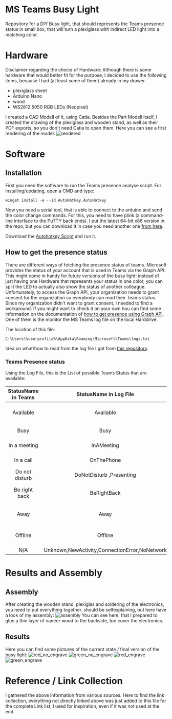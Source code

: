 # MS Teams Busy Light

Repository for a DIY Busy light, that should represents the Teams presence status in small box, that will turn a plexiglass 
with indirect LED light into a matching color.


# Hardware

Disclaimer regarding the choice of Hardware: Although there is some hardware that would better fit for the purpose, 
I decided to use the following items, because I had (at least some of them) already in my drawer. 

* plexiglass sheet
* Arduino Nano
* wood 
* WS2812 5050 RGB LEDs (Neopixel)

I created a CAD Modell of it, using Catia. Besides the Part Modell itself, I created the drawing of the plexiglass and 
wooden stand, as well as their PDF exports, so you don't need Catia to open them. Here you can see a first rendering of the model: 
![rendered](images/rendered.bmp)

# Software

## Installation

First you need the software to run the Teams presence analyse script. For installing/updating, open a CMD and type:

	winget install -e --id AutoHotkey.AutoHotkey


Now you need a serial tool, that is able to connect to the arduino and send the color change commands. For this, you need to have plink (a command-line interface to the PuTTY back ends). I put the latest 64-bit x86 version in the repo, but you can download it in case you need another one [from here][9].


Download the [Autohotkey Script](Read%20File.ahk) and run it.

## How to get the presence status

There are different ways of fetching the presence status of teams. Microsoft provides the status of your account that 
is used in Teams via the Graph API. This might come in handy for future versions of the busy light: 
instead of just having one Hardware that represents your status in one color, you can split the LED to actually also show 
the status of another colleague. Unfortunately, to access the Graph API, your organization needs to grant consent 
for the organization so everybody can read their Teams status. Since my organization didn't want to grant consent, 
I needed to find a workaround. If you might want to check it on your own hou can find some information on the documentation of
[how to get presence using Graph API][6].
One of them is the monitor the MS Teams log file on the local Harddrive.

The location of this file: 

	C:\Users\%userprofile%\AppData\Roaming\Microsoft\Teams\logs.txt
	
Idea on what/how to read from the log file I got from [this repository][2].
	
### Teams Presence status
Using the Log File, 
this is the List of possible Teams Status that are available:

| StatusName in Teams | StatusName in Log File  |  				Color 					|
|:-------------------:|:-----------------------:|:-------------------------------------:|
|    Available        |        Available        | 	:green_heart: green :green_heart: 	|
|    Busy             |     Busy                | 	 :heart: red :heart:			    |
|    In a meeting     | InAMeeting  			|	 :heart: red :heart:			    |
|    In a call        |     OnThePhone          | 	 :heart: red :heart:			    |
|    Do not disturb   | DoNotDisturb ,Presenting| 	 :heart: red :heart:			    |
|    Be right back    |     BeRightBack         | :yellow_heart: yellow :yellow_heart:	|
| 	 Away             |		Away				| :yellow_heart: yellow :yellow_heart:	|
|	 Offline          |		Offline				| :yellow_heart: yellow :yellow_heart:	|
| 		N/A			  | Unknown,NewActivity,ConnectionError,NoNetwork		| ?		 	|


# Results and Assembly

## Assembly 
After creating the wooden stand, plexiglas and soldering of the electronics, you need to put everything together. should be selfexplaining, but here have a look of my assembly:
![assembly](images/assembly_and_glue.jpg)
You can see here, that I prepared to glue a thin layer of vaneer wood to the  backside, too cover the electronics. 

## Results
Here you can find some pictures of the current state / final version of the busy light:
![red_no_engrave](images/red_without_Engraving.jpg)
![green_no_engrave](images/green_without_engraving.jpg)
![red_engrave](images/red_with_engraving.jpg)
![green_engrave](images/green_with_engraving.jpg)


# Reference / Link Collection

I gathered the above information from various sources. Here to find the link collection, everything not directly linked above
was just added to this file for the complete Link list, I used for inspiration, even if it was not used at the end. 


[1]: <https://www.reddit.com/r/MicrosoftTeams/comments/iuxcac/diy_busylight/?rdt=45645> "Reddit Discussion"
[2]: <https://github.com/ajobbins/AHK-Teams-Presence> "AutoHotKey Log"
[3]: <https://github.com/JnyJny/busylight> 
[4]: <https://github.com/toblum/ESPTeamsPresence>
[5]: <https://www.eliostruyf.com/diy-building-busy-light-show-microsoft-teams-presence/>
[6]: <https://learn.microsoft.com/en-us/graph/api/presence-get?view=graph-rest-beta&tabs=http#code-try-1>
[7]: <https://www.hackster.io/benedikt-hubschen/office-busylight-1a8e30>
[8]: <https://teamsqueen.com/2021/08/19/a-busylight-with-microsoft-teams/>
[9]: <https://www.chiark.greenend.org.uk/~sgtatham/putty/latest.html>






